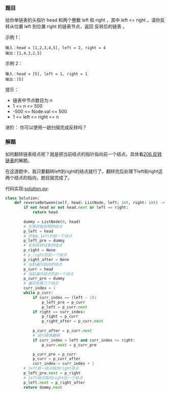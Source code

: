 ### 题目
给你单链表的头指针 head 和两个整数 left 和 right ，其中 left <= right 。请你反转从位置 left 到位置 right 的链表节点，返回 反转后的链表 。
 
示例 1：
```
输入：head = [1,2,3,4,5], left = 2, right = 4
输出：[1,4,3,2,5]
```

示例 2：
```
输入：head = [5], left = 1, right = 1
输出：[5]
```

提示：
- 链表中节点数目为 n
- 1 <= n <= 500
- -500 <= Node.val <= 500
- 1 <= left <= right <= n

进阶： 你可以使用一趟扫描完成反转吗？

### 解题
如何翻转链表结点呢？就是把当前结点的指针指向前一个结点。具体看[206.反转链表](../206.反转链表/readme.md)的解题。

在这道题中，我只要翻转left到right的结点就行了。翻转完后处理下left和right这两个结点的指向，题目就完成了。

代码实现:[solution.py](solution.py):
```py
class Solution:
    def reverseBetween(self, head: ListNode, left: int, right: int) -> ListNode:
        if not head or not head.next or left == right:
            return head
        
        dummy = ListNode(0, head)
        # 左侧开始反转的结点
        p_left = head
        # 开始p_left的前一个结点
        p_left_pre = dummy
        # 右侧反转结束的结点
        p_right = None
        # p_right的后一个结点
        p_right_after = None
        # 当前遍历指向的结点
        p_curr = head
        # 当前遍历结点的前一个结点
        p_curr_pre = dummy
        # 遍历到第几个结点
        curr_index = 1
        while p_curr:
            if curr_index == (left - 1):
                p_left_pre = p_curr
                p_left = p_curr.next
            if right == curr_index:
                p_right = p_curr
                p_right_after = p_curr.next
            
            p_curr_after = p_curr.next
            # 进行链表翻转
            if curr_index > left and curr_index <= right:
                p_curr.next = p_curr_pre

            p_curr_pre = p_curr
            p_curr = p_curr_after
            curr_index = curr_index + 1
        # left前一结点指向right结点
        p_left_pre.next = p_right
        # left结点指向right后一个结点
        p_left.next = p_right_after
        return dummy.next
```